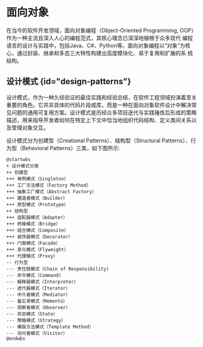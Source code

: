 # 面向对象

在当今的软件开发领域，面向对象编程（Object-Oriented Programming, OOP）作为一种主流且深入人心的编程范式，其核心理念已深深地植根于众多现代
编程语言的设计与实践中，包括Java、C#、Python等。面向对象编程以“对象”为核心，通过封装、继承和多态三大特性构建出高度模块化、易于复用和扩展的系
统结构。

## 设计模式 {id="design-patterns"}

设计模式，作为一种久经验证的最佳实践和经验总结，在软件工程领域扮演着至关重要的角色。它并非具体的代码片段或库，而是一种在面向对象软件设计中解决常
见问题的通用可复用方案。设计模式是历经众多项目迭代与实践锤炼后形成的策略描述，用来指导开发者如何在特定上下文中恰当地组织代码结构、定义类间关系以
及管理对象交互。

设计模式分为创建型（Creational Patterns）、结构型（Structural Patterns）、行为型（Behavioral Patterns）三类，如下图所示:

```plantuml
@startwbs
+ 设计模式分类
++ 创建型
+++ 单例模式（Singleton）
+++ 工厂方法模式（Factory Method）
+++ 抽象工厂模式（Abstract Factory）
+++ 建造者模式（Builder）
+++ 原型模式（Prototype）
++ 结构型
+++ 适配器模式（Adapter）
+++ 桥接模式（Bridge）
+++ 组合模式（Composite）
+++ 装饰器模式（Decorator）
+++ 门面模式（Facade）
+++ 享元模式（Flyweight）
+++ 代理模式（Proxy）
-- 行为型
--- 责任链模式（Chain of Responsibility)
--- 命令模式（Command)
--- 解释器模式（Interpreter）
--- 迭代器模式（Iterator）
--- 中介者模式（Mediator）
--- 备忘录模式（Memento）
--- 观察者模式（Observer）
--- 状态模式（State）
--- 策略模式（Strategy）
--- 模版方法模式（Template Method）
--- 访问者模式（Visitor）
@endwbs
```
